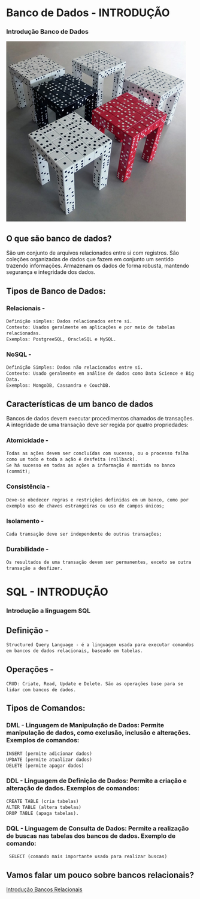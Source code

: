 # Banco de Dados - INTRODUÇÃO
### Introdução Banco de Dados
![banco](https://github.com/ERONILDOJUNIOR/SQL-introdu-o/blob/main/imagens/5a54fd9f-bbc2-4e6c-a6b0-86d1e70390c6.jpg)
## O que são banco de dados?
São um conjunto de arquivos relacionados entre si com registros. 
São coleções organizadas de dados que fazem em conjunto um sentido trazendo informações.
Armazenam os dados de forma robusta, mantendo segurança e integridade dos dados.
## Tipos de Banco de Dados:
  ### Relacionais - 
    Definição simples: Dados relacionados entre si.
    Contexto: Usados geralmente em aplicações e por meio de tabelas relacionadas.
    Exemplos: PostgreeSQL, OracleSQL e MySQL.
  ### NoSQL       - 
    Definição Simples: Dados não relacionados entre si.
    Contexto: Usado geralmente em análise de dados como Data Science e Big Data. 
    Exemplos: MongoDB, Cassandra e CouchDB.
## Características de um banco de dados
  Bancos de dados devem executar procedimentos chamados de transações. A integridade de uma transação deve ser regida por quatro propriedades:
  ### Atomicidade   - 
    Todas as ações devem ser concluídas com sucesso, ou o processo falha como um todo e toda a ação é desfeita (rollback). 
    Se há sucesso em todas as ações a informação é mantida no banco (commit);
  ### Consistência  -
    Deve-se obedecer regras e restrições definidas em um banco, como por exemplo uso de chaves estrangeiras ou uso de campos únicos;
  ### Isolamento    - 
    Cada transação deve ser independente de outras transações;
  ### Durabilidade  -
    Os resultados de uma transação devem ser permanentes, exceto se outra transação a desfizer.
# SQL - INTRODUÇÃO
### Introdução a linguagem SQL
  ## Definição -
    Structured Query Language - é a linguagem usada para executar comandos em bancos de dados relacionais, baseado em tabelas. 
  ## Operações - 
    CRUD: Criate, Read, Update e Delete. São as operações base para se lidar com bancos de dados.
  ## Tipos de Comandos:
  ### DML - Linguagem de Manipulação de Dados: Permite manipulação de dados, como exclusão, inclusão e alterações. Exemplos de comandos:
    INSERT (permite adicionar dados)
    UPDATE (permite atualizar dados)
    DELETE (permite apagar dados)
  ### DDL - Linguagem de Definição de Dados: Permite a criação e alteração de dados. Exemplos de comandos:
    CREATE TABLE (cria tabelas)
    ALTER TABLE (altera tabelas)
    DROP TABLE (apaga tabelas).
  ### DQL - Linguagem de Consulta de Dados: Permite a realização de buscas nas tabelas dos bancos de dados. Exemplo de comando:
     SELECT (comando mais importante usado para realizar buscas)
## Vamos falar um pouco sobre bancos relacionais?
[Introdução Bancos Relacionais](https://github.com/ERONILDOJUNIOR/SQL-introdu-o/blob/main/AULAS/IntroduçãoBancosRelacionais.md)
